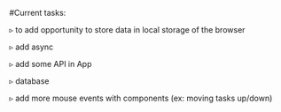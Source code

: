 
#Current tasks:

▹ to add opportunity to store data in local storage of the browser

▹ add async

▹ add some API in App

▹ database

▹ add more mouse events with components (ex: moving tasks up/down)